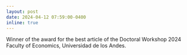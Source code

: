 ```yaml
---
layout: post
date: 2024-04-12 07:59:00-0400
inline: true
---
```


Winner of the award for the best article of the Doctoral Workshop 2024 Faculty of Economics, Universidad de los Andes.
